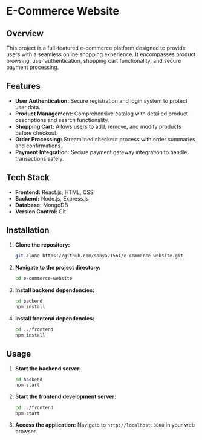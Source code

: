 # E-Commerce Website

## Overview

This project is a full-featured e-commerce platform designed to provide users with a seamless online shopping experience. It encompasses product browsing, user authentication, shopping cart functionality, and secure payment processing.

## Features

- **User Authentication:** Secure registration and login system to protect user data.
- **Product Management:** Comprehensive catalog with detailed product descriptions and search functionality.
- **Shopping Cart:** Allows users to add, remove, and modify products before checkout.
- **Order Processing:** Streamlined checkout process with order summaries and confirmations.
- **Payment Integration:** Secure payment gateway integration to handle transactions safely.

## Tech Stack

- **Frontend:** React.js, HTML, CSS
- **Backend:** Node.js, Express.js
- **Database:** MongoDB
- **Version Control:** Git

## Installation

1. **Clone the repository:**
   ```bash
   git clone https://github.com/sanya21561/e-commerce-website.git
   ```

2. **Navigate to the project directory:**
   ```bash
   cd e-commerce-website
   ```

3. **Install backend dependencies:**
   ```bash
   cd backend
   npm install
   ```

4. **Install frontend dependencies:**
   ```bash
   cd ../frontend
   npm install
   ```

## Usage

1. **Start the backend server:**
   ```bash
   cd backend
   npm start
   ```

2. **Start the frontend development server:**
   ```bash
   cd ../frontend
   npm start
   ```

3. **Access the application:**
   Navigate to `http://localhost:3000` in your web browser.




